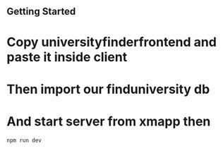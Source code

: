 ## Getting Started 
# Copy universityfinderfrontend and paste it inside client
# Then import our finduniversity db
# And start server from xmapp then
```
npm run dev
```
